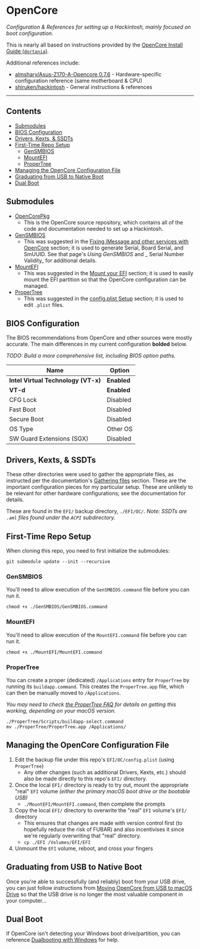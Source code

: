 # OpenCore

_Configuration & References for setting up a Hackintosh, mainly focused on boot configuration._


This is nearly all based on instructions provided by the [OpenCore
Install Guide (`dortania`)](https://dortania.github.io/OpenCore-Install-Guide/).

Additional references include:
- [almshary/Asus-Z170-A-Opencore 0.7.6](https://github.com/almshary/Asus-Z170-A-Opencore-0.7.6) - Hardware-specific configuration reference (same motherboard & CPU)
- [shiruken/hackintosh](https://github.com/shiruken/hackintosh) - General instructions & references

---

## Contents

* [Submodules](#submodules)
* [BIOS Configuration](#bios-configuration)
* [Drivers, Kexts, & SSDTs](#drivers-kexts--ssdts)
* [First-Time Repo Setup](#first-time-repo-setup)
    * [GenSMBIOS](#gensmbios)
    * [MountEFI](#mountefi)
    * [ProperTree](#propertree)
* [Managing the OpenCore Configuration File](#managing-the-opencore-configuration-file)
* [Graduating from USB to Native Boot](#graduating-from-usb-to-native-boot)
* [Dual Boot](#dual-boot)

## Submodules

- [OpenCorePkg](https://github.com/acidanthera/OpenCorePkg)
    - This is the OpenCore source repository, which contains all of the code and documentation needed to set up a Hackintosh.
- [GenSMBIOS](https://github.com/corpnewt/GenSMBIOS)
    - This was suggested in the [Fixing iMessage and other services with OpenCore](https://dortania.github.io/OpenCore-Post-Install/universal/iservices.html) section; it is used to generate Serial, Board Serial, and SmUUID. See that page's _Using GenSMBIOS_ and _ Serial Number Validity_ for additional details.
- [MountEFI](https://github.com/corpnewt/MountEFI)
    - This was suggested in the [Mount your EFI](https://dortania.github.io/OpenCore-Post-Install/universal/update.html#_2-mount-your-efi) section; it is used to easily mount the EFI partition so that the OpenCore configuration can be managed.
- [ProperTree](https://github.com/corpnewt/ProperTree)
    - This was suggested in the [config.plist Setup](https://dortania.github.io/OpenCore-Install-Guide/config.plist) section; it is used to edit `.plist` files.

## BIOS Configuration

The BIOS recommendations from OpenCore and other sources were mostly accurate. The main differences in my current configuration **bolded** below.

_TODO: Build a more comprehensive list, including BIOS option paths._

| Name | Option |
| ---- | ------ |
| **Intel Virtual Technology (VT-x)** | **Enabled** |
| **VT-d** | **Enabled** |
| CFG Lock | Disabled |
| Fast Boot | Disabled |
| Secure Boot | Disabled |
| OS Type | Other OS |
| SW Guard Extensions (SGX) | Disabled |

## Drivers, Kexts, & SSDTs

These other directories were used to gather the appropriate files, as instructed per the documentation's [Gathering files](https://dortania.github.io/OpenCore-Install-Guide/ktext.html) section. These are the important configuration pieces for my particular setup. These are unlikely to be relevant for other hardware configurations; see the documentation for details.

These are found in the `EFI/` backup directory, `./EFI/OC/`. _Note: SSDTs are `.aml` files found under the `ACPI` subdirectory._

## First-Time Repo Setup

When cloning this repo, you need to first initialize the submodules:

```
git submodule update --init --recursive
```

### GenSMBIOS

You'll need to allow execution of the `GenSMBIOS.command` file before you can run it.

```
chmod +x ./GenSMBIOS/GenSMBIOS.command
```

### MountEFI

You'll need to allow execution of the `MountEFI.command` file before you can run it.

```
chmod +x ./MountEFI/MountEFI.command
```

### ProperTree

You can create a proper (dedicated) `/Applications` entry for `ProperTree` by running its `buildapp.command`. This creates the `ProperTree.app` file, which can then be manually moved to `/Applications`.

_You may need to check [the ProperTree FAQ](https://github.com/corpnewt/ProperTree/tree/94e5ed616abb5175dca1dc49bd2292e8d007fd4d#faq) for details on getting this working, depending on your macOS version._

```
./ProperTree/Scripts/buildapp-select.command
mv ./ProperTree/ProperTree.app /Applications/
```

## Managing the OpenCore Configuration File

1. Edit the backup file under this repo's `EFI/OC/config.plist` (using `ProperTree`)
    - Any other changes (such as additional Drivers, Kexts, etc.) should also be made directly to this repo's `EFI/` directory.
2. Once the local `EFI/` directory is ready to try out, mount the appropriate "real" `EFI` volume _(either the primary macOS boot drive or the bootable USB)_
    - `./MountEFI/MountEFI.command`, then complete the prompts
3. Copy the local `EFI/` directory to overwrite the "real" `EFI` volume's `EFI/` directory
    - This ensures that changes are made with version control first (to hopefully reduce the risk of FUBAR) and also incentivises it since we're regularly overwriting that "real" directory.
    - `cp ./EFI /Volumes/EFI/EFI`
4. Unmount the `EFI` volume, reboot, and cross your fingers

## Graduating from USB to Native Boot

Once you're able to successfully (and reliably) boot from your USB drive, you can just follow instructions from [Moving OpenCore from USB to macOS Drive](https://dortania.github.io/OpenCore-Post-Install/universal/oc2hdd.html) so that the USB drive is no longer the most valuable component in your computer...

## Dual Boot

If OpenCore isn't detecting your Windows boot drive/partition, you can reference [Dualbooting with Windows](https://dortania.github.io/OpenCore-Multiboot/oc/win.html#dualbooting-with-windows) for help.
